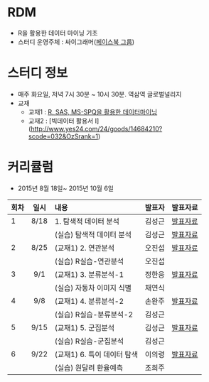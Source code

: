 # RDM
* R을 활용한 데이터 마이닝 기초
* 스터디 운영주체 : 싸이그래머([페이스북 그룹](https://www.facebook.com/groups/psygrammer/))

# 스터디 정보 
* 매주 화요일, 저녁 7시 30분 ~ 10시 30분. 역삼역 글로벌널리지
* 교재
  - 교재1 : [R, SAS, MS-SPQ을 활용한 데이터마이닝](http://www.yes24.com/24/goods/6354305)
  - 교재2 : [빅데이터 활용서 I] (http://www.yes24.com/24/goods/14684210?scode=032&OzSrank=1)

# 커리큘럼
* 2015년 8월 18일~ 2015년 10월 6일

| 회차  | 일시   | 내용                                  | 발표자  |              발표자료                    |
| ----- |:------:| :-------------------------------------|:-------:|:----------------------------------------: |
| 1 |8/18|1. 탐색적 데이터 분석|김성근|[발표자료](https://drive.google.com/file/d/0B_Ekt7icI0htM2N3aEN6czdwYVE/view) 
|   |    |(실습) 탐색적 데이터 분석|김성근|[발표자료]() |
| 2 |8/25|(교재1) 2. 연관분석 |오진섭|[발표자료](https://drive.google.com/file/d/0B_Ekt7icI0htQ1ZTekV2QXluRFU/view) |
|   |    |(실습) R실습-연관분석|오진섭|[]() |
| 3 |9/1|(교재1) 3. 분류분석-1 |정한웅|[발표자료](https://drive.google.com/file/d/0B_Ekt7icI0htcGtDMFhaQjc3b2c/view) |
|   |    |(실습) 자동차 이미지 식별|채연식|[]() |
| 4 |9/8|(교재1) 4. 분류분석-2 |손완주|[발표자료](https://drive.google.com/file/d/0B_Ekt7icI0htM0hzUEVraGl6SWs/view) |
|   |    |(실습) R실습-분류분석-2|김성근|[]() |
| 5 |9/15|(교재1) 5. 군집분석 |김성근|[발표자료](https://drive.google.com/file/d/0B_Ekt7icI0htdGhacUpIMlFMOGc/view) |
|   |    |(실습) R실습-군집분석|김성근|[]() |
| 6 |9/22|(교재1) 6. 특이 데이터 탐색 |이의령|[발표자료](https://drive.google.com/file/d/0B_Ekt7icI0htYk1QS3phdG5MWGc/view) |
|   |    |(실습) 원달려 환율예측 |조희주|[]()|


